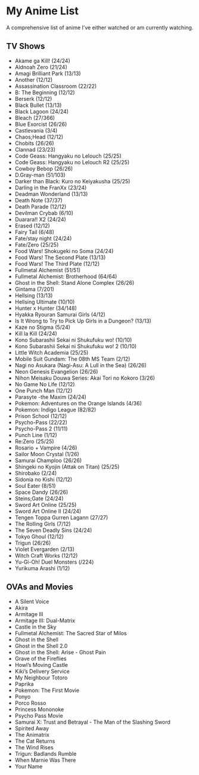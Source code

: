 # My Anime List
A comprehensive list of anime I&rsquo;ve either watched or am currently watching.

## TV Shows
* Akame ga Kill! (24/24)
* Aldnoah Zero (21/24)
* Amagi Brilliant Park (13/13)
* Another (12/12)
* Assassination Classroom (22/22)
* B: The Beginning (12/12)
* Berserk (12/12)
* Black Bullet (13/13)
* Black Lagoon (24/24)
* Bleach (27/366)
* Blue Exorcist (26/26)
* Castlevania (3/4)
* Chaos;Head (12/12)
* Chobits (26/26)
* Clannad (23/23)
* Code Geass: Hangyaku no Lelouch (25/25)
* Code Geass: Hangyaku no Lelouch R2 (25/25)
* Cowboy Bebop (26/26)
* D.Gray-man (51/103)
* Darker than Black: Kuro no Keiyakusha (25/25)
* Darling in the FranXx (23/24)
* Deadman Wonderland (13/13)
* Death Note (37/37)
* Death Parade (12/12)
* Devilman Crybab (6/10)
* Duarara!! X2 (24/24)
* Erased (12/12)
* Fairy Tail (6/48)
* Fate/stay night (24/24)
* Fate/Zero (25/25)
* Food Wars! Shokugeki no Soma (24/24)
* Food Wars! The Second Plate (13/13)
* Food Wars! The Third Plate (12/12)
* Fullmetal Alchemist (51/51)
* Fullmetal Alchemist: Brotherhood (64/64)
* Ghost in the Shell: Stand Alone Complex (26/26)
* Gintama (7/201)
* Hellsing (13/13)
* Hellsing Ultimate (10/10)
* Hunter x Hunter (34/148)
* Hyakka Ryouran Samurai Girls (4/12)
* Is It Wrong to Try to Pick Up Girls in a Dungeon? (13/13)
* Kaze no Stigma (5/24)
* Kill la Kill (24/24)
* Kono Subarashii Sekai ni Shukufuku wo! (10/10)
* Kono Subarashii Sekai ni Shukufuku wo! 2 (10/10)
* Little Witch Academia (25/25)
* Mobile Suit Gundam: The 08th MS Team (2/12)
* Nagi no Asukara (Nagi-Asu: A Lull in the Sea) (26/26)
* Neon Genesis Evangelion (26/26)
* Nihon Meisaku Douwa Series: Akai Tori no Kokoro (3/26)
* No Game No Life (12/12)
* One Punch Man (12/12)
* Parasyte -the Maxim (24/24)
* Pokemon: Adventures on the Orange Islands (4/36)
* Pokemon: Indigo League (82/82)
* Prison School (12/12)
* Psycho-Pass (22/22)
* Psycho-Pass 2 (11/11)
* Punch Line (1/12)
* Re:Zero (25/25)
* Rosario + Vampire (4/26)
* Sailor Moon Crystal (1/26)
* Samurai Champloo (26/26)
* Shingeki no Kyojin (Attak on Titan) (25/25)
* Shirobako (2/24)
* Sidonia no Kishi (12/12)
* Soul Eater (8/51)
* Space Dandy (26/26)
* Steins;Gate (24/24)
* Sword Art Online (25/25)
* Sword Art Online II (24/24)
* Tengen Toppa Gurren Lagann (27/27)
* The Rolling Girls (7/12)
* The Seven Deadly Sins (24/24)
* Tokyo Ghoul (12/12)
* Trigun (26/26)
* Violet Evergarden (2/13)
* Witch Craft Works (12/12)
* Yu-Gi-Oh! Duel Monsters (/224)
* Yurikuma Arashi (1/12)


## OVAs and Movies
* A Silent Voice
* Akira
* Armitage III
* Armitage III: Dual-Matrix
* Castle in the Sky
* Fullmetal Alchemist: The Sacred Star of Milos
* Ghost in the Shell
* Ghost in the Shell 2.0
* Ghost in the Shell: Arise - Ghost Pain
* Grave of the Fireflies
* Howl&rsquo;s Moving Castle
* Kiki&rsquo;s Delivery Service
* My Neighbour Totoro
* Paprika
* Pokemon: The First Movie
* Ponyo
* Porco Rosso
* Princess Mononoke
* Psycho Pass Movie
* Samurai X: Trust and Betrayal - The Man of the Slashing Sword
* Spirited Away
* The Animatrix
* The Cat Returns
* The Wind Rises
* Trigun: Badlands Rumble
* When Marnie Was There
* Your Name
